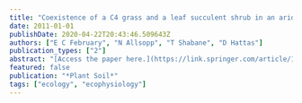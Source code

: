 ```yaml
---
title: "Coexistence of a C4 grass and a leaf succulent shrub in an arid ecosystem. The relationship between rooting depth, water and nitrogen"
date: 2011-01-01
publishDate: 2020-04-22T20:43:46.509643Z
authors: ["E C February", "N Allsopp", "T Shabane", "D Hattas"]
publication_types: ["2"]
abstract: "[Access the paper here.](https://link.springer.com/article/10.1007/s11104-011-0867-y) Here we aim to demonstrate that in arid environments the competitive balance between species can be determined by niche separation with either nitrogen or water as the relevant niche axis. To do this we sampled roots< 2 mm in diameter for 5 soil pits equidistant …"
featured: false
publication: "*Plant Soil*"
tags: ["ecology", "ecophysiology"]
---
```


